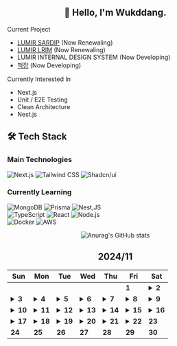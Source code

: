<div align="center">

## 🙌 Hello, I'm Wukddang.

<div align="left">
  
  Current Project
  - [LUMIR SARDIP](https://sardip.lumir.space) (Now Renewaling) <br />
  - [LUMIR LRIM](https://app.lumir.space/lrim/apply) (Now Renewaling) <br/>
  - LUMIR INTERNAL DESIGN SYSTEM (Now Developing) <br />
  - [책잡](https://book-type-error.vercel.app) (Now Developing) 
  
  Currently Interested In
  - Next.js
  - Unit / E2E Testing
  - Clean Architecture
  - Nest.js

## 🛠 Tech Stack

### Main Technologies
![Next.js](https://img.shields.io/badge/-Next.js-000000?style=for-the-badge&logo=next.js&logoColor=white)
![Tailwind CSS](https://img.shields.io/badge/-Tailwind%20CSS-38B2AC?style=for-the-badge&logo=tailwind-css&logoColor=white)
![Shadcn/ui](https://img.shields.io/badge/-shadcn/ui-000000?style=for-the-badge&logo=shadcn/ui&logoColor=white)

### Currently Learning
![MongoDB](https://img.shields.io/badge/-MongoDB-47A248?style=for-the-badge&logo=mongodb&logoColor=white)
![Prisma](https://img.shields.io/badge/-Prisma-2D3748?style=for-the-badge&logo=prisma&logoColor=white)
![Nest,JS](https://img.shields.io/badge/-Nest.JS-E0234E?style=for-the-badge&logo=nestjs&logoColor=white)
<br/>
![TypeScript](https://img.shields.io/badge/-TypeScript-3178C6?style=for-the-badge&logo=typescript&logoColor=white)
![React](https://img.shields.io/badge/-React-61DAFB?style=for-the-badge&logo=react&logoColor=black)
![Node.js](https://img.shields.io/badge/-Node.js-339933?style=for-the-badge&logo=node.js&logoColor=white)
<br />
![Docker](https://img.shields.io/badge/-Docker-2496ED?style=for-the-badge&logo=docker&logoColor=white)
![AWS](https://img.shields.io/badge/-AWS-232F3E?style=for-the-badge&logo=amazon-web-services&logoColor=white)

</div>

![Anurag's GitHub stats](https://github-readme-stats.vercel.app/api?username=wukdddang&show_icons=true&theme=radical)


<!--CALENDAR-START-->
## 2024/11

| Sun | Mon | Tue | Wed | Thu | Fri | Sat |
| --- | --- | --- | --- | --- | --- | --- |
|     |     |     |     |     | **1** | <details><summary>**2**</summary>Project: 책 오탈자 제보 플랫폼 개발중</details> |
| <details><summary>**3**</summary>SQLD: 노랭이 연습중, Project: 책 오탈자 제보 플랫폼 개발중</details> | <details><summary>**4**</summary>SQLD: 노랭이 연습중, Project: 책 오탈자 제보 플랫폼 개발중</details> | <details><summary>**5**</summary>SQLD: 노랭이 연습중, Project: 책 오탈자 제보 플랫폼 개발중</details> | <details><summary>**6**</summary>SQLD: 노랭이 연습중, Project: 책 오탈자 제보 플랫폼 개발중</details> | <details><summary>**7**</summary>SQLD: 노랭이 연습중, Project: 책 오탈자 제보 + 리뷰 작성 플랫폼 개발중</details> | <details><summary>**8**</summary>SQLD: 노랭이 연습중, Project: 책 오탈자 제보 + 리뷰 작성 플랫폼 개발중</details> | <details><summary>**9**</summary>SQLD: 노랭이 연습중, Project: 책 오탈자 제보 + 리뷰 작성 플랫폼 개발중</details> |
| <details><summary>**10**</summary>SQLD: 노랭이 연습중, Project: 책 오탈자 제보 + 리뷰 작성 플랫폼 개발중</details> | <details><summary>**11**</summary>SQLD: 노랭이 연습중, Project: 책 오탈자 제보 + 리뷰 작성 플랫폼 개발중</details> | <details><summary>**12**</summary>SQLD: 노랭이 연습중, Project: 책 오탈자 제보 + 리뷰 작성 플랫폼 개발중</details> | <details><summary>**13**</summary>SQLD: 노랭이 연습중, Project: 책 오탈자 제보 + 리뷰 작성 플랫폼 개발중</details> | <details><summary>**14**</summary>SQLD: 노랭이 연습중, Project: 책 오탈자 제보 + 리뷰 작성 플랫폼 개발중</details> | <details><summary>**15**</summary>SQLD: 노랭이 연습중, Project: 책 오탈자 제보 + 리뷰 작성 플랫폼 개발중</details> | <details><summary>**16**</summary>SQLD: 노랭이 연습중, Project: 책 오탈자 제보 + 리뷰 작성 플랫폼 개발중</details> |
| <details><summary>**17**</summary>Project: 책 오탈자 제보 + 리뷰 작성 플랫폼 개발중</details> | <details><summary>**18**</summary>Project: 책 오탈자 제보 + 리뷰 작성 플랫폼 개발중</details> | <details><summary>**19**</summary>AWS: DVA-C02 과정 수강중, Project: 책 오탈자 제보 + 리뷰 작성 플랫폼 개발중</details> | <details><summary>**20**</summary>AWS: DVA-C02 과정 수강중, Project: 책 오탈자 제보 + 리뷰 작성 플랫폼 개발중</details> | <details><summary>**21**</summary>AWS: DVA-C02 과정 수강중, Project: 책 오탈자 제보 + 리뷰 작성 플랫폼 개발중</details> | <details><summary>**22**</summary>AWS: DVA-C02 과정 수강중, Project: 책 오탈자 제보 + 리뷰 작성 플랫폼 개발중</details> | **23** |
| **24** | **25** | **26** | **27** | **28** | **29** | **30** |


<!--CALENDAR-END-->
